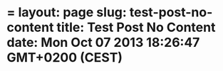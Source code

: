 =
layout: page
slug: test-post-no-content
title: Test Post No Content
date: Mon Oct 07 2013 18:26:47 GMT+0200 (CEST)
=
